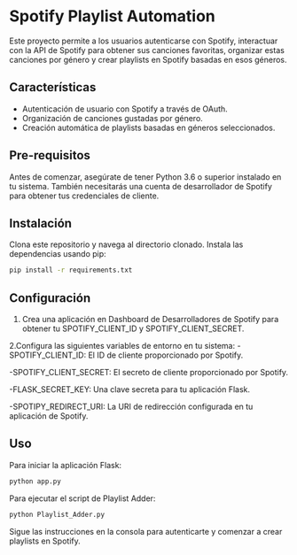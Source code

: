 # Spotify Playlist Automation

Este proyecto permite a los usuarios autenticarse con Spotify, interactuar con la API de Spotify para obtener sus canciones favoritas, organizar estas canciones por género y crear playlists en Spotify basadas en esos géneros.

## Características

- Autenticación de usuario con Spotify a través de OAuth.
- Organización de canciones gustadas por género.
- Creación automática de playlists basadas en géneros seleccionados.

## Pre-requisitos

Antes de comenzar, asegúrate de tener Python 3.6 o superior instalado en tu sistema. También necesitarás una cuenta de desarrollador de Spotify para obtener tus credenciales de cliente.

## Instalación

Clona este repositorio y navega al directorio clonado. Instala las dependencias usando pip:

```bash
pip install -r requirements.txt
```

## Configuración

1. Crea una aplicación en Dashboard de Desarrolladores de Spotify para obtener tu SPOTIFY_CLIENT_ID y SPOTIFY_CLIENT_SECRET.

2.Configura las siguientes variables de entorno en tu sistema:
  -SPOTIFY_CLIENT_ID: El ID de cliente proporcionado por Spotify.
  
  -SPOTIFY_CLIENT_SECRET: El secreto de cliente proporcionado por Spotify.
  
  -FLASK_SECRET_KEY: Una clave secreta para tu aplicación Flask.
  
  -SPOTIPY_REDIRECT_URI: La URI de redirección configurada en tu aplicación de Spotify.

  ## Uso

Para iniciar la aplicación Flask:

```bash
python app.py
```

Para ejecutar el script de Playlist Adder:

```bash
python Playlist_Adder.py
```

Sigue las instrucciones en la consola para autenticarte y comenzar a crear playlists en Spotify.
